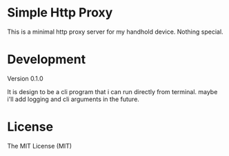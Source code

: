 Simple Http Proxy
===========

This is a minimal http proxy server for my handhold device. Nothing special.

Development
==========
Version 0.1.0

It is design to be a cli program that i can run directly from terminal.
maybe i'll add logging and cli arguments in the future.

License
=======
The MIT License (MIT)
